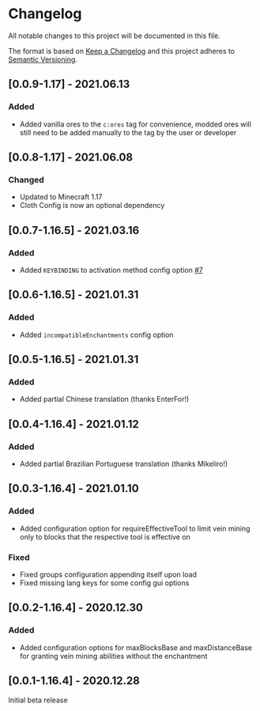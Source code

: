 # Changelog
All notable changes to this project will be documented in this file.

The format is based on [Keep a Changelog](http://keepachangelog.com/en/1.0.0/) and this project adheres to [Semantic Versioning](https://semver.org/).

## [0.0.9-1.17] - 2021.06.13
### Added
- Added vanilla ores to the `c:ores` tag for convenience, modded ores will still need to be added manually to the tag by the user or developer

## [0.0.8-1.17] - 2021.06.08
### Changed
- Updated to Minecraft 1.17
- Cloth Config is now an optional dependency

## [0.0.7-1.16.5] - 2021.03.16
### Added
- Added `KEYBINDING` to activation method config option [#7](https://github.com/TheIllusiveC4/VeinMining/issues/7)

## [0.0.6-1.16.5] - 2021.01.31
### Added
- Added `incompatibleEnchantments` config option

## [0.0.5-1.16.5] - 2021.01.31
### Added
- Added partial Chinese translation (thanks EnterFor!)

## [0.0.4-1.16.4] - 2021.01.12
### Added
- Added partial Brazilian Portuguese translation (thanks Mikeliro!)

## [0.0.3-1.16.4] - 2021.01.10
### Added
- Added configuration option for requireEffectiveTool to limit vein mining only to blocks that the
respective tool is effective on
### Fixed
- Fixed groups configuration appending itself upon load
- Fixed missing lang keys for some config gui options

## [0.0.2-1.16.4] - 2020.12.30
### Added
- Added configuration options for maxBlocksBase and maxDistanceBase for granting vein mining
abilities without the enchantment

## [0.0.1-1.16.4] - 2020.12.28
Initial beta release
